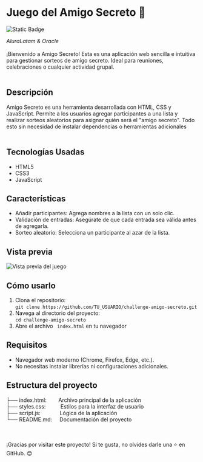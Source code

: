<h1>Juego del Amigo Secreto 🎁</h1>  

<img alt="Static Badge" src="https://img.shields.io/badge/status-terminado-green">

<em>AluraLatam & Oracle</em> 
<br>
<br>
¡Bienvenido a Amigo Secreto! Esta es una aplicación web sencilla e intuitiva para gestionar 
sorteos de amigo secreto. Ideal para reuniones, celebraciones o cualquier actividad grupal.
<br>
<br>
<h2>Descripción</h2>

Amigo Secreto es una herramienta desarrollada con HTML, CSS y JavaScript. 
Permite a los usuarios agregar participantes a una lista y realizar sorteos aleatorios para 
asignar quién será el "amigo secreto". Todo esto sin necesidad de instalar dependencias 
o herramientas adicionales
<br>
<br>
<h2>Tecnologías Usadas</h2>
<ul>
  <li>HTML5</li>
  <li>CSS3</li>
  <li>JavaScript</li>
</ul>

<h2>Características</h2>

<ul>
  <li>Añadir participantes: Agrega nombres a la lista con un solo clic.</li>
  <li>Validación de entradas: Asegúrate de que cada entrada sea válida antes de agregarla.</li>
  <li>Sorteo aleatorio: Selecciona un participante al azar de la lista.</li>
</ul>

<h2>Vista previa</h2>

![Vista previa del juego](https://github.com/user-attachments/assets/fa849fdb-aa5c-4d86-864e-34a165b5e6a0)

<h2>Cómo usarlo</h2>
<ol>
  <li>
    Clona el repositorio: <br> 
    <code>git clone https://github.com/TU_USUARIO/challenge-amigo-secreto.git</code>
  </li>
  <li>
    Navega al directorio del proyecto: <br>
  <code>cd challenge-amigo-secreto<copy></code>
  </li>
  <li>Abre el archivo <code> index.html</code> en tu navegador</li>
</ol>

<h2>Requisitos</h2>

<ul>
  <li>Navegador web moderno (Chrome, Firefox, Edge, etc.).</li>
  <li>No necesitas instalar librerías ni configuraciones adicionales.</li>
</ul>

<h2 >Estructura del proyecto</h2>
├── index.html:&nbsp;&nbsp;&nbsp;&nbsp;&nbsp;&nbsp;&nbsp;&nbsp;Archivo principal de la aplicación <br>
├── styles.css:&nbsp;&nbsp;&nbsp;&nbsp;&nbsp;&nbsp;&nbsp;&nbsp;&nbsp;&nbsp;Estilos para la interfaz de usuario<br>
├── script.js:&nbsp;&nbsp;&nbsp;&nbsp;&nbsp;&nbsp;&nbsp;&nbsp;&nbsp;&nbsp;&nbsp;&nbsp;&nbsp;Lógica de la aplicación<br>
└── README.md:&nbsp;&nbsp;&nbsp;&nbsp;&nbsp;Documentación del proyecto<br>
<br>

<br>

¡Gracias por visitar este proyecto! Si te gusta, no olvides darle una ⭐ en GitHub. 😊





